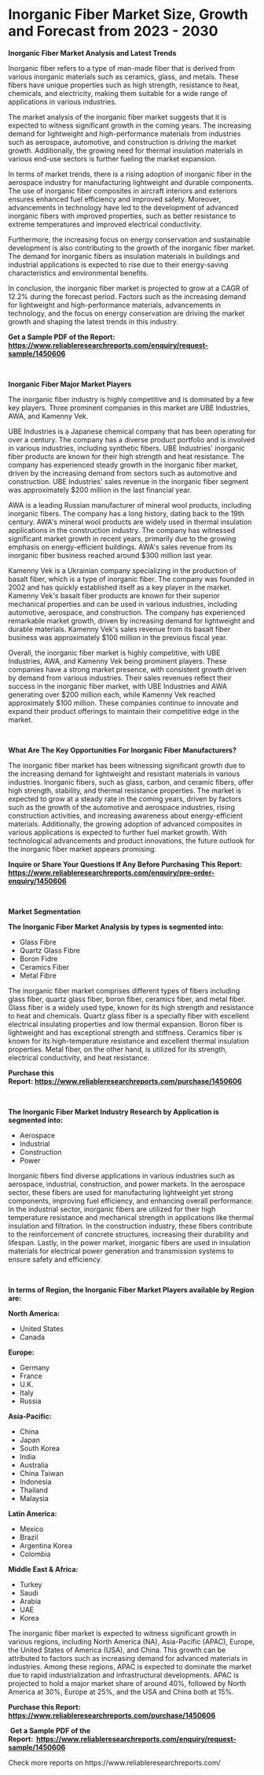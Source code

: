 <p><h1>Inorganic Fiber Market Size, Growth and Forecast from 2023 - 2030</h1></p><p><strong>Inorganic Fiber Market Analysis and Latest Trends</strong></p>
<p><p>Inorganic fiber refers to a type of man-made fiber that is derived from various inorganic materials such as ceramics, glass, and metals. These fibers have unique properties such as high strength, resistance to heat, chemicals, and electricity, making them suitable for a wide range of applications in various industries.</p><p>The market analysis of the inorganic fiber market suggests that it is expected to witness significant growth in the coming years. The increasing demand for lightweight and high-performance materials from industries such as aerospace, automotive, and construction is driving the market growth. Additionally, the growing need for thermal insulation materials in various end-use sectors is further fueling the market expansion.</p><p>In terms of market trends, there is a rising adoption of inorganic fiber in the aerospace industry for manufacturing lightweight and durable components. The use of inorganic fiber composites in aircraft interiors and exteriors ensures enhanced fuel efficiency and improved safety. Moreover, advancements in technology have led to the development of advanced inorganic fibers with improved properties, such as better resistance to extreme temperatures and improved electrical conductivity.</p><p>Furthermore, the increasing focus on energy conservation and sustainable development is also contributing to the growth of the inorganic fiber market. The demand for inorganic fibers as insulation materials in buildings and industrial applications is expected to rise due to their energy-saving characteristics and environmental benefits.</p><p>In conclusion, the inorganic fiber market is projected to grow at a CAGR of 12.2% during the forecast period. Factors such as the increasing demand for lightweight and high-performance materials, advancements in technology, and the focus on energy conservation are driving the market growth and shaping the latest trends in this industry.</p></p>
<p><strong>Get a Sample PDF of the Report:&nbsp; <a href="https://www.reliableresearchreports.com/enquiry/request-sample/1450606">https://www.reliableresearchreports.com/enquiry/request-sample/1450606</a></strong></p>
<p>&nbsp;</p>
<p><strong>Inorganic Fiber Major Market Players</strong></p>
<p><p>The inorganic fiber industry is highly competitive and is dominated by a few key players. Three prominent companies in this market are UBE Industries, AWA, and Kamenny Vek. </p><p>UBE Industries is a Japanese chemical company that has been operating for over a century. The company has a diverse product portfolio and is involved in various industries, including synthetic fibers. UBE Industries' inorganic fiber products are known for their high strength and heat resistance. The company has experienced steady growth in the inorganic fiber market, driven by the increasing demand from sectors such as automotive and construction. UBE Industries' sales revenue in the inorganic fiber segment was approximately $200 million in the last financial year.</p><p>AWA is a leading Russian manufacturer of mineral wool products, including inorganic fibers. The company has a long history, dating back to the 19th century. AWA's mineral wool products are widely used in thermal insulation applications in the construction industry. The company has witnessed significant market growth in recent years, primarily due to the growing emphasis on energy-efficient buildings. AWA's sales revenue from its inorganic fiber business reached around $300 million last year.</p><p>Kamenny Vek is a Ukrainian company specializing in the production of basalt fiber, which is a type of inorganic fiber. The company was founded in 2002 and has quickly established itself as a key player in the market. Kamenny Vek's basalt fiber products are known for their superior mechanical properties and can be used in various industries, including automotive, aerospace, and construction. The company has experienced remarkable market growth, driven by increasing demand for lightweight and durable materials. Kamenny Vek's sales revenue from its basalt fiber business was approximately $100 million in the previous fiscal year.</p><p>Overall, the inorganic fiber market is highly competitive, with UBE Industries, AWA, and Kamenny Vek being prominent players. These companies have a strong market presence, with consistent growth driven by demand from various industries. Their sales revenues reflect their success in the inorganic fiber market, with UBE Industries and AWA generating over $200 million each, while Kamenny Vek reached approximately $100 million. These companies continue to innovate and expand their product offerings to maintain their competitive edge in the market.</p></p>
<p>&nbsp;</p>
<p><strong>What Are The Key Opportunities For Inorganic Fiber Manufacturers?</strong></p>
<p><p>The inorganic fiber market has been witnessing significant growth due to the increasing demand for lightweight and resistant materials in various industries. Inorganic fibers, such as glass, carbon, and ceramic fibers, offer high strength, stability, and thermal resistance properties. The market is expected to grow at a steady rate in the coming years, driven by factors such as the growth of the automotive and aerospace industries, rising construction activities, and increasing awareness about energy-efficient materials. Additionally, the growing adoption of advanced composites in various applications is expected to further fuel market growth. With technological advancements and product innovations, the future outlook for the inorganic fiber market appears promising.</p></p>
<p><strong>Inquire or Share Your Questions If Any Before Purchasing This Report: <a href="https://www.reliableresearchreports.com/enquiry/pre-order-enquiry/1450606">https://www.reliableresearchreports.com/enquiry/pre-order-enquiry/1450606</a></strong></p>
<p>&nbsp;</p>
<p><strong>Market Segmentation</strong></p>
<p><strong>The Inorganic Fiber Market Analysis by types is segmented into:</strong></p>
<p><ul><li>Glass Fibre</li><li>Quartz Glass Fibre</li><li>Boron Fidre</li><li>Ceramics Fiber</li><li>Metal Fibre</li></ul></p>
<p><p>The inorganic fiber market comprises different types of fibers including glass fiber, quartz glass fiber, boron fiber, ceramics fiber, and metal fiber. Glass fiber is a widely used type, known for its high strength and resistance to heat and chemicals. Quartz glass fiber is a specialty fiber with excellent electrical insulating properties and low thermal expansion. Boron fiber is lightweight and has exceptional strength and stiffness. Ceramics fiber is known for its high-temperature resistance and excellent thermal insulation properties. Metal fiber, on the other hand, is utilized for its strength, electrical conductivity, and heat resistance.</p></p>
<p><strong>Purchase this Report:&nbsp;<a href="https://www.reliableresearchreports.com/purchase/1450606">https://www.reliableresearchreports.com/purchase/1450606</a></strong></p>
<p>&nbsp;</p>
<p><strong>The Inorganic Fiber Market Industry Research by Application is segmented into:</strong></p>
<p><ul><li>Aerospace</li><li>Industrial</li><li>Construction</li><li>Power</li></ul></p>
<p><p>Inorganic fibers find diverse applications in various industries such as aerospace, industrial, construction, and power markets. In the aerospace sector, these fibers are used for manufacturing lightweight yet strong components, improving fuel efficiency, and enhancing overall performance. In the industrial sector, inorganic fibers are utilized for their high temperature resistance and mechanical strength in applications like thermal insulation and filtration. In the construction industry, these fibers contribute to the reinforcement of concrete structures, increasing their durability and lifespan. Lastly, in the power market, inorganic fibers are used in insulation materials for electrical power generation and transmission systems to ensure safety and efficiency.</p></p>
<p>&nbsp;</p>
<p><strong>In terms of Region, the Inorganic Fiber Market Players available by Region are:</strong></p>
<p>
    <p> <strong> North America: </strong>
        <ul>
            <li>United States</li>
            <li>Canada</li>
        </ul>
        </p> 
    <p> <strong> Europe: </strong>
        <ul>
            <li>Germany</li>
            <li>France</li>
            <li>U.K.</li>
            <li>Italy</li>
            <li>Russia</li>
        </ul>
        </p> 
    <p> <strong> Asia-Pacific: </strong>
        <ul>
            <li>China</li>
            <li>Japan</li>
            <li>South Korea</li>
            <li>India</li>
            <li>Australia</li>
            <li>China Taiwan</li>
            <li>Indonesia</li>
            <li>Thailand</li>
            <li>Malaysia</li>
        </ul>
        </p> 
    <p> <strong> Latin America: </strong>
        <ul>
            <li>Mexico</li>
            <li>Brazil</li>
            <li>Argentina Korea</li>
            <li>Colombia</li>
        </ul>
        </p> 
    <p> <strong> Middle East & Africa: </strong>
        <ul>
            <li>Turkey</li>
            <li>Saudi</li>
            <li>Arabia</li>
            <li>UAE</li>
            <li>Korea</li>
        </ul>
    </p>
    </p>
<p><p>The inorganic fiber market is expected to witness significant growth in various regions, including North America (NA), Asia-Pacific (APAC), Europe, the United States of America (USA), and China. This growth can be attributed to factors such as increasing demand for advanced materials in industries. Among these regions, APAC is expected to dominate the market due to rapid industrialization and infrastructural developments. APAC is projected to hold a major market share of around 40%, followed by North America at 30%, Europe at 25%, and the USA and China both at 15%.</p></p>
<p><strong>Purchase this Report: <a href="https://www.reliableresearchreports.com/purchase/1450606">https://www.reliableresearchreports.com/purchase/1450606</a></strong></p>
<p>&nbsp;<strong>Get a Sample PDF of the Report:&nbsp;&nbsp;<a href="https://www.reliableresearchreports.com/enquiry/request-sample/1450606">https://www.reliableresearchreports.com/enquiry/request-sample/1450606</a></strong></p>
<p><strong></strong></p>
<p>Check more reports on https://www.reliableresearchreports.com/</p>